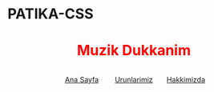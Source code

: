 # PATIKA-CSS
<!DOCTYPE html>
<html lang="en">
<head>
    <meta charset="UTF-8">
    <meta http-equiv="X-UA-Compatible" content="IE=edge">
    <meta name="viewport" content="width=device-width, initial-scale=1.0">
    <title>AnaSayfa</title>
</head>
<body>
    <h1 style="text-align:center ; color: red;"> Muzik Dukkanim </h1>
        <nav style="text-align:center ;">
<div style="display: inline-block; width: 100px;">
                <p> <a href="index.html" >Ana Sayfa </a> </p>
            </div>
            <div style="display: inline-block; width: 100px;">
                <p> <a href="urun.html" > Urunlarimiz </a> </p>
            </div>
            <div style="display: inline-block; width: 100px;">
                <p> <a href="hakkimizda.html" > Hakkimizda </a> </p>
            </div>
        </nav>